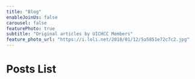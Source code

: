 ```yaml
---
title: "Blog"
enableJoinUs: false
carousel: false
featurePhoto: true
subtitle: "Original articles by UICHCC Members"
feature_photo_url: "https://i.loli.net/2018/01/12/5a5851e72c7c2.jpg"
---
```


# Posts List